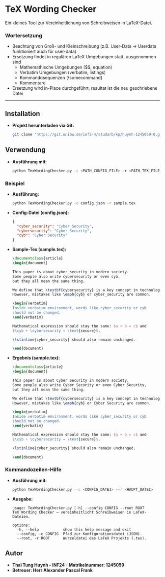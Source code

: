 # TeX Wording Checker

Ein kleines Tool zur Vereinheitlichung von Schreibweisen in LaTeX-Datei.  
### Wortersetzung
- Beachtung von Groß- und Kleinschreibung (z.B. User-Data -> Userdata funktioniert auch für user-data)
- Ersetzung findet in regulären LaTeX Umgebungen statt, ausgenommen sind
  - Mathemathische Umgebungen ($$, equation)
  - Verbatim Umgebungen (verbatim, listings)
  - Kommandosequenzen (\somecommand)
  - Kommentare
- Ersetzung wird in-Place durchgeführt, resultat ist die neu geschriebene Datei

---    
## Installation

- **Projekt herunterladen via Git:**
    ```bash
    git clone "https://git.unibw.de/inf2-4/studarb/kp/huynh-1245059-0.git"
    ```

## Verwendung

- **Ausführung mit:** 
    ```bash
    python TexWordingChecker.py -c <PATH_CONFIG_FILE> -r <PATH_TEX_FILE>
    ```

### Beispiel
- **Ausführung:**
    ```bash
    python TexWordingChecker.py -c config.json -r sample.tex
    ```
- **Config-Datei (config.json):** 
    ```json
    {
      "cyber_security": "Cyber Security",
      "cybersecurity": "Cyber Security",
      "cyb": "Cyber Security"
    }
    ```
- **Sample-Tex (sample.tex):**
    ```latex
    \documentclass{article}
    \begin{document}
    
    This paper is about cyber_security in modern society.
    Some people also write cybersecurity or even cyb,
    but they all mean the same thing.
    
    We define that \textbf{cybersecurity} is a key concept in technology.
    However, mistakes like \emph{cyb} or cyber_security are common.
    
    \begin{verbatim}
    Inside verbatim environment, words like cyber_security or cyb
    should not be changed.
    \end{verbatim}
    
    Mathematical expression should stay the same: $a + b = c$ and
    $\cyb + \cybersecurity = \text{secure}$.
    
    \lstinline|cyber_security| should also remain unchanged.
    
    \end{document}
    ```
- **Ergebnis (sample.tex):**
    ```latex
    \documentclass{article}
    \begin{document}
    
    This paper is about Cyber Security in modern society.
    Some people also write Cyber Security or even Cyber Security,
    but they all mean the same thing.
    
    We define that \textbf{cybersecurity} is a key concept in technology.
    However, mistakes like \emph{cyb} or Cyber Security are common.
    
    \begin{verbatim}
    Inside verbatim environment, words like cyber_security or cyb
    should not be changed.
    \end{verbatim}
    
    Mathematical expression should stay the same: $a + b = c$ and
    $\cyb + \cybersecurity = \text{secure}$.
    
    \lstinline|cyber_security| should also remain unchanged.
    
    \end{document}
    ```

### Kommandozeilen-Hilfe

- **Ausführung mit:** 
    ```bash
    python TexWordingChecker.py --c <CONFIG_DATEI> --r <HAUPT_DATEI>
    ```
- **Ausgabe:**
    ```text
    usage: TexWordingChecker.py [-h] --config CONFIG --root ROOT
    TeX Wording Checker – vereinheitlicht Schreibweisen in LaTeX-Dateien.
    
    options:
      -h, --help           show this help message and exit
      --config, -c CONFIG  Pfad zur Konfigurationsdatei (JSON).
      --root, -r ROOT      Wurzeldatei des LaTeX Projekts (.tex).
    ```
## Autor
- **Thai Tung Huynh - INF24 - Matrikelnummer: 1245059**
- **Betreuer: Herr Alexander Pascal Frank**
